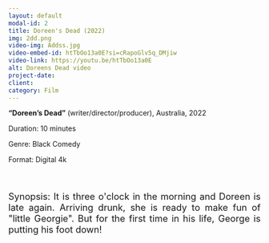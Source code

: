 ```yaml
---
layout: default
modal-id: 2
title: Doreen's Dead (2022)
img: 2dd.png
video-img: Addss.jpg
video-embed-id: htTbOo13a0E?si=cRapoGlv5q_DMjiw
video-link: https://youtu.be/htTbOo13a0E
alt: Doreens Dead video
project-date: 
client:
category: Film
---
```


**“Doreen’s Dead”** (writer/director/producer), Australia, 2022

Duration: 10 minutes

Genre: Black Comedy

Format: Digital 4k
<div style="height:40px;"></div>
<div style="text-align: justify; font-size: 1.3em;">
Synopsis: It is three o'clock in the morning and Doreen is late again. Arriving drunk, she is ready to make fun of "little Georgie". But for the first time in his life, George is putting his foot down!
</div>
